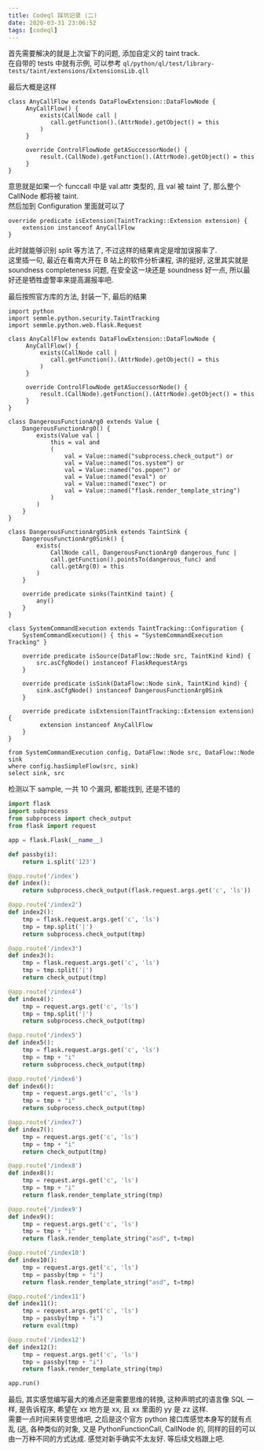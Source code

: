 ```yaml
---
title: Codeql 踩坑记录 (二)
date: 2020-03-31 23:06:52
tags: [codeql]
---
```



首先需要解决的就是上次留下的问题, 添加自定义的 taint track.  
在自带的 tests 中就有示例, 可以参考 `ql/python/ql/test/library-tests/taint/extensions/ExtensionsLib.qll`  

<!--more-->

最后大概是这样  
```codeql
class AnyCallFlow extends DataFlowExtension::DataFlowNode {
     AnyCallFlow() {
         exists(CallNode call |
            call.getFunction().(AttrNode).getObject() = this
         )
     }
 
     override ControlFlowNode getASuccessorNode() {
         result.(CallNode).getFunction().(AttrNode).getObject() = this
     }
}
```

意思就是如果一个 funccall 中是 val.attr 类型的, 且 val 被 taint 了, 那么整个 CallNode 都将被 taint.  
然后加到 Configuration 里面就可以了  

```codeql
override predicate isExtension(TaintTracking::Extension extension) {
    extension instanceof AnyCallFlow
}
```

此时就能够识别 split 等方法了, 不过这样的结果肯定是增加误报率了.  
这里插一句, 最近在看南大开在 B 站上的软件分析课程, 讲的挺好, 这里其实就是 soundness completeness 问题, 在安全这一块还是 soundness 好一点, 所以最好还是牺牲虚警率来提高漏报率吧.  

最后按照官方库的方法, 封装一下, 最后的结果  

```codeql
import python
import semmle.python.security.TaintTracking
import semmle.python.web.flask.Request

class AnyCallFlow extends DataFlowExtension::DataFlowNode {
     AnyCallFlow() {
         exists(CallNode call |
            call.getFunction().(AttrNode).getObject() = this
         )
     }
 
     override ControlFlowNode getASuccessorNode() {
         result.(CallNode).getFunction().(AttrNode).getObject() = this
     }
}

class DangerousFunctionArg0 extends Value {
    DangerousFunctionArg0() {
        exists(Value val |
            this = val and
            (
                val = Value::named("subprocess.check_output") or
                val = Value::named("os.system") or 
                val = Value::named("os.popen") or 
                val = Value::named("eval") or 
                val = Value::named("exec") or
                val = Value::named("flask.render_template_string")
            )
        )
    }
}

class DangerousFunctionArg0Sink extends TaintSink {
    DangerousFunctionArg0Sink() {
        exists(
            CallNode call, DangerousFunctionArg0 dangerous_func |
            call.getFunction().pointsTo(dangerous_func) and
            call.getArg(0) = this
        )
    }

    override predicate sinks(TaintKind taint) {
        any()
    }
}

class SystemCommandExecution extends TaintTracking::Configuration {
    SystemCommandExecution() { this = "SystemCommandExecution Tracking" }

    override predicate isSource(DataFlow::Node src, TaintKind kind) {
        src.asCfgNode() instanceof FlaskRequestArgs
    }

    override predicate isSink(DataFlow::Node sink, TaintKind kind) {
        sink.asCfgNode() instanceof DangerousFunctionArg0Sink
    }

    override predicate isExtension(TaintTracking::Extension extension) {
         extension instanceof AnyCallFlow
    }
}

from SystemCommandExecution config, DataFlow::Node src, DataFlow::Node sink
where config.hasSimpleFlow(src, sink)
select sink, src
```

检测以下 sample, 一共 10 个漏洞, 都能找到, 还是不错的  
```python
import flask
import subprocess
from subprocess import check_output
from flask import request

app = flask.Flask(__name__)

def passby(i):
    return i.split('123')

@app.route('/index')
def index():
    return subprocess.check_output(flask.request.args.get('c', 'ls'))

@app.route('/index2')
def index2():
    tmp = flask.request.args.get('c', 'ls')
    tmp = tmp.split('|')
    return subprocess.check_output(tmp)

@app.route('/index3')
def index3():
    tmp = flask.request.args.get('c', 'ls')
    tmp = tmp.split('|')
    return check_output(tmp)

@app.route('/index4')
def index4():
    tmp = request.args.get('c', 'ls')
    tmp = tmp.split('|')
    return subprocess.check_output(tmp)

@app.route('/index5')
def index5():
    tmp = flask.request.args.get('c', 'ls')
    tmp = tmp + "i"
    return subprocess.check_output(tmp)

@app.route('/index6')
def index6():
    tmp = request.args.get('c', 'ls')
    tmp = tmp + "i"
    return subprocess.check_output(tmp)

@app.route('/index7')
def index7():
    tmp = request.args.get('c', 'ls')
    tmp = tmp + "i"
    return check_output(tmp)

@app.route('/index8')
def index8():
    tmp = request.args.get('c', 'ls')
    tmp = tmp + "i"
    return flask.render_template_string(tmp)

@app.route('/index9')
def index9():
    tmp = request.args.get('c', 'ls')
    tmp = tmp + "i"
    return flask.render_template_string("asd", t=tmp)

@app.route('/index10')
def index10():
    tmp = request.args.get('c', 'ls')
    tmp = passby(tmp + "i")
    return flask.render_template_string("asd", t=tmp)

@app.route('/index11')
def index11():
    tmp = request.args.get('c', 'ls')
    tmp = passby(tmp + "i")
    return eval(tmp)

@app.route('/index12')
def index12():
    tmp = request.args.get('c', 'ls')
    tmp = passby(tmp + "i")
    return flask.render_template_string(tmp)

app.run()
```

最后, 其实感觉编写最大的难点还是需要思维的转换, 这种声明式的语言像 SQL 一样, 是告诉程序, 希望在 xx 地方是 xx, 且 xx 里面的 yy 是 zz 这样.  
需要一点时间来转变思维吧, 之后是这个官方 python 接口库感觉本身写的就有点乱 (逃, 各种类似的对象, 又是 PythonFunctionCall, CallNode 的, 同样的目的可以由一万种不同的方式达成. 感觉对新手确实不太友好. 等后续文档跟上吧.  
